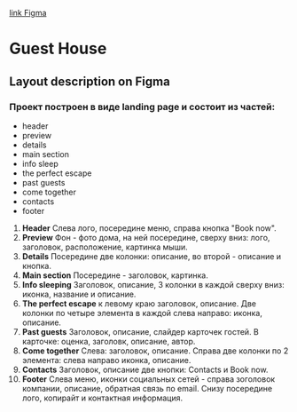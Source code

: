 [link Figma](https://www.figma.com/file/VG8J1HIySndpoK6Gd0Pylz/Guest-House?node-id=0%3A1)

# Guest House

## Layout description on Figma

### Проект построен в виде landing page и состоит из частей:

* header
* preview 
* details 
* main section
* info sleep
* the perfect escape
* past guests
* come together
* contacts 
* footer

1. **Header** 
Слева лого, посередине меню, справа кнопка "Book now".
2. **Preview**
Фон - фото дома, на ней посередине, сверху вниз: лого, заголовок, расположение, картинка мыши.
3. **Details** 
Посередине две колонки: описание, во второй - описание и кнопка.
4. **Main section**
Посередине - заголовок, картинка.
5. **Info sleeping**
Заголовок, описание, 3 колонки в каждой сверху вниз: иконка, название и описание.
6. **The perfect escape**
к левому краю заголовок, описание.
Две колонки по четыре элемента в каждой слева направо: иконка, описание.
7. **Past guests**
Заголовок, описание, слайдер карточек гостей.
В карточке: оценка, заголовк, описание, автор.
8. **Сome together**
Слева: заголовок, описание.
Справа две колонки по 2 элемента: слева направо иконка, описание.
9. **Сontacts** 
Заголовок, описание две кнопки: Сontacts и Book now.
10. **Footer**
Слева меню, иконки социальных сетей - справа зоголовок компании, описание, обратная связь по email.
Снизу посередине лого, копирайт и контактная информация.


